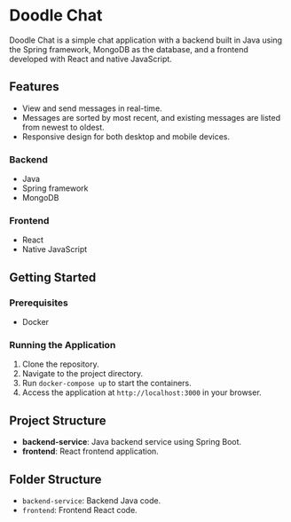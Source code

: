 # Doodle Chat

Doodle Chat is a simple chat application with a backend built in Java using the Spring framework, MongoDB as the database, and a frontend developed with React and native JavaScript.

## Features

- View and send messages in real-time.
- Messages are sorted by most recent, and existing messages are listed from newest to oldest.
- Responsive design for both desktop and mobile devices.

### Backend
- Java
- Spring framework
- MongoDB

### Frontend
- React
- Native JavaScript

## Getting Started

### Prerequisites
- Docker

### Running the Application
1. Clone the repository.
2. Navigate to the project directory.
3. Run `docker-compose up` to start the containers.
4. Access the application at `http://localhost:3000` in your browser.

## Project Structure

- **backend-service**: Java backend service using Spring Boot.
- **frontend**: React frontend application.

## Folder Structure

- `backend-service`: Backend Java code.
- `frontend`: Frontend React code.